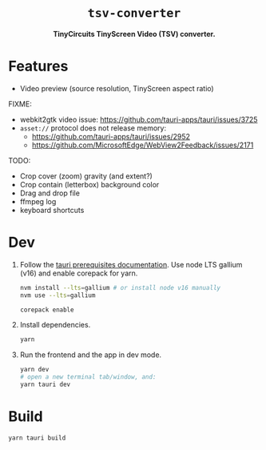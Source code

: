 <div align="center">
  <h1><code>tsv-converter</code></h1>
  <p><strong>TinyCircuits TinyScreen Video (TSV) converter.</strong></p>
</div>

# Features

- Video preview (source resolution, TinyScreen aspect ratio)

FIXME:

- webkit2gtk video issue: https://github.com/tauri-apps/tauri/issues/3725
- `asset://` protocol does not release memory:
  - https://github.com/tauri-apps/tauri/issues/2952
  - https://github.com/MicrosoftEdge/WebView2Feedback/issues/2171

TODO:

- Crop cover (zoom) gravity (and extent?)
- Crop contain (letterbox) background color
- Drag and drop file
- ffmpeg log
- keyboard shortcuts

# Dev

1. Follow the [tauri prerequisites documentation](https://tauri.studio/docs/getting-started/prerequisites).
   Use node LTS gallium (v16) and enable corepack for yarn.

   ```sh
   nvm install --lts=gallium # or install node v16 manually
   nvm use --lts=gallium

   corepack enable
   ```

2. Install dependencies.

   ```sh
   yarn
   ```

3. Run the frontend and the app in dev mode.

   ```sh
   yarn dev
   # open a new terminal tab/window, and:
   yarn tauri dev
   ```

# Build

```sh
yarn tauri build
```
